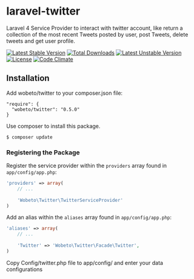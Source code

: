 laravel-twitter
===============

Laravel 4 Service Provider to interact with twitter account, like return a collection of the most recent Tweets posted by user, post Tweets, delete tweets and get user profile.

[![Latest Stable Version](https://poser.pugx.org/wobeto/twitter/v/stable.svg)](https://packagist.org/packages/wobeto/twitter) [![Total Downloads](https://poser.pugx.org/wobeto/twitter/downloads.svg)](https://packagist.org/packages/wobeto/twitter) [![Latest Unstable Version](https://poser.pugx.org/wobeto/twitter/v/unstable.svg)](https://packagist.org/packages/wobeto/twitter) [![License](https://poser.pugx.org/wobeto/twitter/license.svg)](https://packagist.org/packages/wobeto/twitter) [![Code Climate](https://codeclimate.com/github/fernandowobeto/laravel-twitter/badges/gpa.svg)](https://codeclimate.com/github/fernandowobeto/laravel-twitter)


## Installation

Add wobeto/twitter to your composer.json file:

```
"require": {
  "wobeto/twitter": "0.5.0"
}
```

Use composer to install this package.

```
$ composer update
```

### Registering the Package

Register the service provider within the ```providers``` array found in ```app/config/app.php```:

```php
'providers' => array(
	// ...
	
	'Wobeto\Twitter\TwitterServiceProvider'
)
```

Add an alias within the ```aliases``` array found in ```app/config/app.php```:


```php
'aliases' => array(
	// ...
	
	'Twitter' => 'Wobeto\Twitter\Facade\Twitter',
)
```

Copy Config/twitter.php file to app/config/ and enter your data configurations
